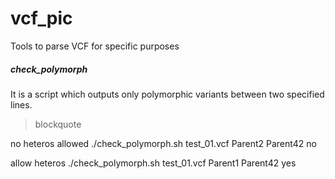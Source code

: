 vcf_pic
=======

Tools to parse VCF for specific purposes

##### check_polymorph

It is a script which outputs only polymorphic variants between two specified lines.

> blockquote

no heteros allowed
./check_polymorph.sh test_01.vcf Parent2 Parent42 no

allow heteros
./check_polymorph.sh test_01.vcf Parent1 Parent42 yes
